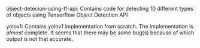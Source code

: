 object-detecion-using-tf-api: 
Contains code for detecting 10 different types of objects using Tensorflow Object Detection API

yolov1:
Contains yolov1 implementation from scratch. The implementation is *almost* complete. It seems that there may be some bug(s) because of which output is not that accurate.